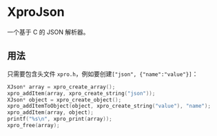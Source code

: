 # XproJson
一个基于 C 的 JSON 解析器。

## 用法
只需要包含头文件 `xpro.h`，例如要创建`["json", {"name":"value"}]`：

```c
XJson* array = xpro_create_array();
xpro_addItem(array, xpro_create_string("json"));
XJson* object = xpro_create_object();
xpro_addItemToObject(object, xpro_create_string("value"), "name");
xpro_addItem(array, object);
printf("%s\n", xpro_print(array));
xpro_free(array);
```